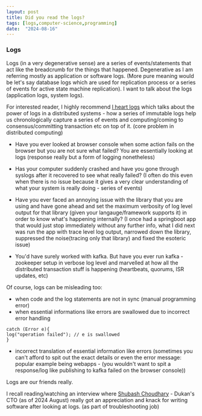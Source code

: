 ```yaml
---
layout: post
title: Did you read the logs?
tags: [logs,computer-science,programming]
date:  "2024-08-16"
---
```


### Logs

Logs (in a very degenerative sense) are a series of events/statements that act like the breadcrumb for the things that happened. Degenerative as I am referring mostly as application or software logs. (More pure meaning would be let's say database logs which are used for replication process or a series of events for active state machine replication). I want to talk about the logs (application logs, system logs).

For interested reader, I highly recommend [I heart logs](https://www.oreilly.com/library/view/i-heart-logs/9781491909379/) which talks about the power of logs in a distributed systems - how a series of immutable logs help us chronologically capture a series of events and computing/coming to consensus/committing transaction etc on top of it. (core problem in distributed computing)



- Have you ever looked at browser console when some action fails on the browser but you are not sure what failed? You are essentially looking at logs (response really but a form of logging nonetheless)

- Has your computer suddenly crashed and have you gone through syslogs after it recovered to see what really failed? (I often do this even when there is no issue because it gives a very clear understanding of what your system is really doing - series of events)

- Have you ever faced an annoying issue with the library that you are using and have gone ahead and set the maximum verbosity of log level output for that library (given your langauge/framework supports it) in order to know what's happening internally? (I once had a springboot app that would just stop immediately without any further info, what I did next was run the app with trace level log output, narrowed down the library, suppressed the noise(tracing only that library) and fixed the esoteric issue)

- You'd have surely worked with kafka. But have you ever run kafka - zookeeper setup in verbose log level and marvelled at how all the distributed transaction stuff is happening (heartbeats, quorums, ISR updates, etc)


Of course, logs can be misleading too:

- when code and the log statements are not in sync (manual programming error)
- when essential informations like errors are swallowed due to incorrect error handling 
```
catch (Error e){
log("operation failed"); // e is swallowed
}
```
- incorrect translation of essential information like errors (sometimes you can't afford to spit out the exact details or even the error message: popular example being webapps - (you wouldn't want to spit a response/log like publishing to kafka failed on the browser console))

Logs are our friends really.

I recall reading/watching an interview where [Shubash Choudhary](https://www.linkedin.com/in/subhashch) - Dukan's CTO (as of 2024 August) really got an appreciation and knack for writing software after looking at logs. (as part of troubleshooting job)
